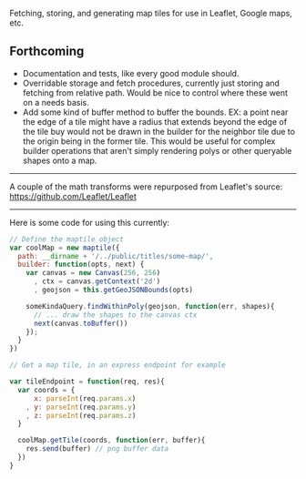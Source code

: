 Fetching, storing, and generating map tiles for use in Leaflet, Google maps, etc.

## Forthcoming
+ Documentation and tests, like every good module should.
+ Overridable storage and fetch procedures, currently just storing and fetching from relative path. Would be nice to control where these went on a needs basis.
+ Add some kind of buffer method to buffer the bounds. EX: a point near the edge of a tile might have a radius that extends beyond the edge of the tile buy would not be drawn in the builder for the neighbor tile due to the origin being in the former tile. This would be useful for complex builder operations that aren't simply rendering polys or other queryable shapes onto a map.

------

A couple of the math transforms were repurposed from Leaflet's source: https://github.com/Leaflet/Leaflet


------
Here is some code for using this currently:

```javascript
// Define the maptile object
var coolMap = new maptile({
  path: __dirname + '/../public/titles/some-map/',
  builder: function(opts, next) {
    var canvas = new Canvas(256, 256)
      , ctx = canvas.getContext('2d')
      , geojson = this.getGeoJSONBounds(opts)

    someKindaQuery.findWithinPoly(geojson, function(err, shapes){
      // ... draw the shapes to the canvas ctx
      next(canvas.toBuffer())
    });
  }
})

// Get a map tile, in an express endpoint for example

var tileEndpoint = function(req, res){
  var coords = {
      x: parseInt(req.params.x)
    , y: parseInt(req.params.y)
    , z: parseInt(req.params.z)
  }

  coolMap.getTile(coords, function(err, buffer){
    res.send(buffer) // png buffer data
  })  
}
```
